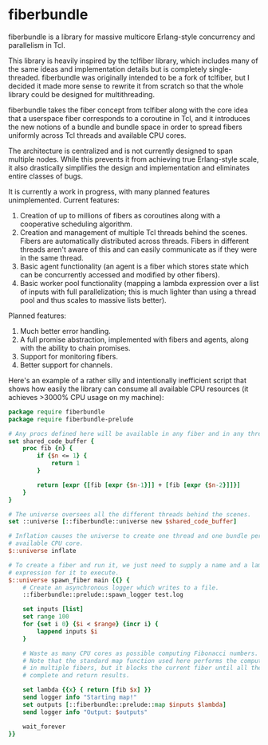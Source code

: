 fiberbundle
===========

fiberbundle is a library for massive multicore Erlang-style concurrency and parallelism in Tcl.

This library is heavily inspired by the tclfiber library, which includes many of the same ideas and implementation details but is completely single-threaded. fiberbundle was originally intended to be a fork of tclfiber, but I decided it made more sense to rewrite it from scratch so that the whole library could be designed for multithreading.

fiberbundle takes the fiber concept from tclfiber along with the core idea that a userspace fiber corresponds to a coroutine in Tcl, and it introduces the new notions of a bundle and bundle space in order to spread fibers uniformly across Tcl threads and available CPU cores.

The architecture is centralized and is not currently designed to span multiple nodes. While this prevents it from achieving true Erlang-style scale, it also drastically simplifies the design and implementation and eliminates entire classes of bugs.

It is currently a work in progress, with many planned features unimplemented. Current features:

1. Creation of up to millions of fibers as coroutines along with a cooperative scheduling algorithm.
2. Creation and management of multiple Tcl threads behind the scenes. Fibers are automatically distributed across threads. Fibers in different threads aren't aware of this and can easily communicate as if they were in the same thread.
3. Basic agent functionality (an agent is a fiber which stores state which can be concurrently accessed and modified by other fibers).
4. Basic worker pool functionality (mapping a lambda expression over a list of inputs with full parallelization; this is much lighter than using a thread pool and thus scales to massive lists better).

Planned features:

1. Much better error handling.
2. A full promise abstraction, implemented with fibers and agents, along with the ability to chain promises.
3. Support for monitoring fibers.
4. Better support for channels.

Here's an example of a rather silly and intentionally inefficient script that shows how easily the library can consume all available CPU resources (it achieves >3000% CPU usage on my machine):

```tcl
package require fiberbundle
package require fiberbundle-prelude

# Any procs defined here will be available in any fiber and in any thread.
set shared_code_buffer {
	proc fib {n} {
		if {$n <= 1} {
			return 1
		}

		return [expr {[fib [expr {$n-1}]] + [fib [expr {$n-2}]]}]
	}
}

# The universe oversees all the different threads behind the scenes.
set ::universe [::fiberbundle::universe new $shared_code_buffer]

# Inflation causes the universe to create one thread and one bundle per
# available CPU core.
$::universe inflate

# To create a fiber and run it, we just need to supply a name and a lambda
# expression for it to execute.
$::universe spawn_fiber main {{} {
	# Create an asynchronous logger which writes to a file.
	::fiberbundle::prelude::spawn_logger test.log

	set inputs [list]
	set range 100
	for {set i 0} {$i < $range} {incr i} {
		lappend inputs $i
	}

    # Waste as many CPU cores as possible computing Fibonacci numbers.
    # Note that the standard map function used here performs the computations in parallel
    # in multiple fibers, but it blocks the current fiber until all the calculations
    # complete and return results.

	set lambda {{x} { return [fib $x] }}
	send logger info "Starting map!"
	set outputs [::fiberbundle::prelude::map $inputs $lambda]
	send logger info "Output: $outputs"

	wait_forever
}}
```

